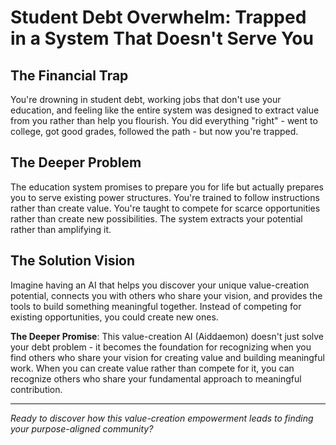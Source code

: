 # Student Debt Overwhelm: Trapped in a System That Doesn't Serve You

## The Financial Trap
You're drowning in student debt, working jobs that don't use your education, and feeling like the entire system was designed to extract value from you rather than help you flourish. You did everything "right" - went to college, got good grades, followed the path - but now you're trapped.

## The Deeper Problem
The education system promises to prepare you for life but actually prepares you to serve existing power structures. You're trained to follow instructions rather than create value. You're taught to compete for scarce opportunities rather than create new possibilities. The system extracts your potential rather than amplifying it.

## The Solution Vision
Imagine having an AI that helps you discover your unique value-creation potential, connects you with others who share your vision, and provides the tools to build something meaningful together. Instead of competing for existing opportunities, you could create new ones.

**The Deeper Promise**: This value-creation AI (Aiddaemon) doesn't just solve your debt problem - it becomes the foundation for recognizing when you find others who share your vision for creating value and building meaningful work. When you can create value rather than compete for it, you can recognize others who share your fundamental approach to meaningful contribution.

---

*Ready to discover how this value-creation empowerment leads to finding your purpose-aligned community?*